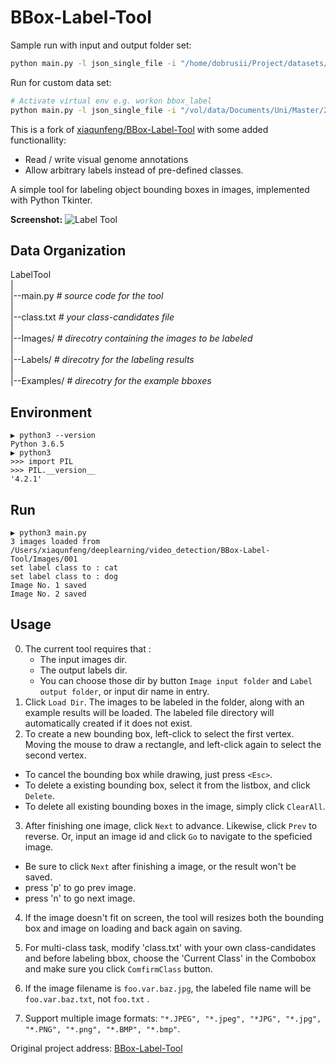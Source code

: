 BBox-Label-Tool
===============

Sample run with input and output folder set: 
```bash
python main.py -l json_single_file -i "/home/dobrusii/Project/datasets/refexp_val_objects/refexp_data/images/all" -o "/home/dobrusii/Project/datasets/refexp_val_objects/refexp_data/"
```

Run for custom data set:
```bash
# Activate virtual env e.g. workon bbox_label
python main.py -l json_single_file -i "/vol/data/Documents/Uni/Master/2018-WS/Masterproject/datasets/table_objects_dataset/images/all" -o "/vol/data/Documents/Uni/Master/2018-WS/Masterproject/datasets/table_objects_dataset"
```

This is a fork of [xiaqunfeng/BBox-Label-Tool](https://github.com/xiaqunfeng/BBox-Label-Tool) with some added functionallity:
- Read / write visual genome annotations
- Allow arbitrary labels instead of pre-defined classes.

A simple tool for labeling object bounding boxes in images, implemented with Python Tkinter.

**Screenshot:**
![Label Tool](./example.jpg)

Data Organization
-----------------
LabelTool  
|  
|--main.py   *# source code for the tool*  
|  
|--class.txt   *# your class-candidates file*  
|  
|--Images/   *# direcotry containing the images to be labeled*  
|  
|--Labels/   *# direcotry for the labeling results*  
|  
|--Examples/  *# direcotry for the example bboxes*  

Environment
----------
```
▶ python3 --version
Python 3.6.5
▶ python3
>>> import PIL
>>> PIL.__version__
'4.2.1'
```

Run
-------
```
▶ python3 main.py
3 images loaded from /Users/xiaqunfeng/deeplearning/video_detection/BBox-Label-Tool/Images/001
set label class to : cat
set label class to : dog
Image No. 1 saved
Image No. 2 saved
```

Usage
-----
0. The current tool requires that :
   * The input images dir.
   * The output labels dir.
   * You can choose those dir by button `Image input folder` and `Label output folder`, or input dir name in entry.
1. Click `Load Dir`. The images to be labeled in the folder, along with an example results will be loaded. The labeled file directory will automatically created if it does not  exist.
2. To create a new bounding box, left-click to select the first vertex. Moving the mouse to draw a rectangle, and left-click again to select the second vertex.
  - To cancel the bounding box while drawing, just press `<Esc>`.
  - To delete a existing bounding box, select it from the listbox, and click `Delete`.
  - To delete all existing bounding boxes in the image, simply click `ClearAll`.
3. After finishing one image, click `Next` to advance. Likewise, click `Prev` to reverse. Or, input an image id and click `Go` to navigate to the speficied image.
  - Be sure to click `Next` after finishing a image, or the result won't be saved. 
  - press 'p' to go prev image.
  - press 'n' to go next image.

4. If the image doesn't fit on screen, the tool will resizes both the bounding box and image on loading and back again on saving.

5. For multi-class task, modify 'class.txt' with your own class-candidates and before labeling bbox, choose the 'Current Class' in the Combobox and make sure you click `ComfirmClass` button.

6. If the image filename is `foo.var.baz.jpg`, the labeled file name will be `foo.var.baz.txt`, not `foo.txt` .
7. Support multiple image formats: `"*.JPEG", "*.jpeg", "*JPG", "*.jpg", "*.PNG", "*.png", "*.BMP", "*.bmp"`.

Original  project address: [BBox-Label-Tool](https://github.com/puzzledqs/BBox-Label-Tool)



